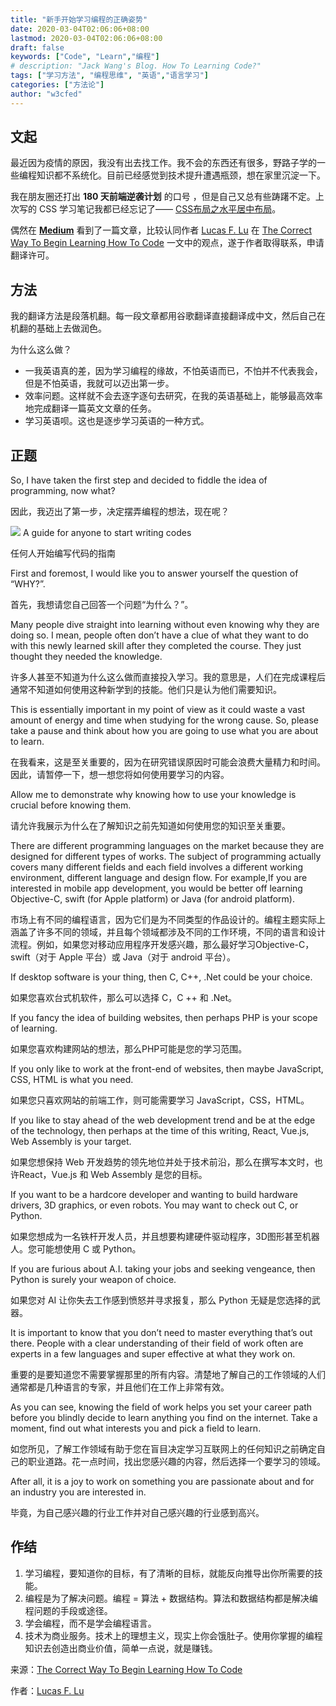 ```yaml
---
title: "新手开始学习编程的正确姿势"
date: 2020-03-04T02:06:06+08:00
lastmod: 2020-03-04T02:06:06+08:00
draft: false
keywords: ["Code", "Learn","编程"]
# description: "Jack Wang's Blog. How To Learning Code?"
tags: ["学习方法", "编程思维", "英语","语言学习"]
categories: ["方法论"]
author: "w3cfed"
---
```


## 文起
最近因为疫情的原因，我没有出去找工作。我不会的东西还有很多，野路子学的一些编程知识都不系统化。目前已经感觉到技术提升遭遇瓶颈，想在家里沉淀一下。

我在朋友圈还打出 **180 天前端逆袭计划** 的口号 ，但是自己又总有些踌躇不定。上次写的 CSS 学习笔记我都已经忘记了—— [CSS布局之水平居中布局](/post/css-center-layout/)。

偶然在 **[Medium](https://medium.com/)** 看到了一篇文章，比较认同作者 [Lucas F. Lu](https://medium.com/@lucasflu) 在 [The Correct Way To Begin Learning How To Code](https://medium.com/@lucasflu/complete-programming-guide-for-beginners-part-1-88af67c16f93) 一文中的观点，遂于作者取得联系，申请翻译许可。

<!--more-->

## 方法
我的翻译方法是段落机翻。每一段文章都用谷歌翻译直接翻译成中文，然后自己在机翻的基础上去做润色。

为什么这么做？
- 一我英语真的差，因为学习编程的缘故，不怕英语而已，不怕并不代表我会，但是不怕英语，我就可以迈出第一步。
- 效率问题。这样就不会去逐字逐句去研究，在我的英语基础上，能够最高效率地完成翻译一篇英文文章的任务。
- 学习英语呗。这也是逐步学习英语的一种方式。

## 正题
So, I have taken the first step and decided to fiddle the idea of programming, now what?

因此，我迈出了第一步，决定摆弄编程的想法，现在呢？

![](/img/Learn-Code.jpeg)
A guide for anyone to start writing codes

任何人开始编写代码的指南

First and foremost, I would like you to answer yourself the question of “WHY?”.

首先，我想请您自己回答一个问题“为什么？”。

Many people dive straight into learning without even knowing why they are doing so. I mean, people often don’t have a clue of what they want to do with this newly learned skill after they completed the course. They just thought they needed the knowledge.

许多人甚至不知道为什么这么做而直接投入学习。我的意思是，人们在完成课程后通常不知道如何使用这种新学到的技能。他们只是认为他们需要知识。

This is essentially important in my point of view as it could waste a vast amount of energy and time when studying for the wrong cause. So, please take a pause and think about how you are going to use what you are about to learn.

在我看来，这是至关重要的，因为在研究错误原因时可能会浪费大量精力和时间。因此，请暂停一下，想一想您将如何使用要学习的内容。

Allow me to demonstrate why knowing how to use your knowledge is crucial before knowing them.

请允许我展示为什么在了解知识之前先知道如何使用您的知识至关重要。

There are different programming languages on the market because they are designed for different types of works. The subject of programming actually covers many different fields and each field involves a different working environment, different language and design flow. For example,If you are interested in mobile app development, you would be better off learning Objective-C, swift (for Apple platform) or Java (for android platform).

市场上有不同的编程语言，因为它们是为不同类型的作品设计的。编程主题实际上涵盖了许多不同的领域，并且每个领域都涉及不同的工作环境，不同的语言和设计流程。例如，如果您对移动应用程序开发感兴趣，那么最好学习Objective-C，swift（对于 Apple 平台）或 Java（对于 android 平台）。

If desktop software is your thing, then C, C++, .Net could be your choice.

如果您喜欢台式机软件，那么可以选择 C，C ++ 和 .Net。

If you fancy the idea of building websites, then perhaps PHP is your scope of learning.

如果您喜欢构建网站的想法，那么PHP可能是您的学习范围。

If you only like to work at the front-end of websites, then maybe JavaScript, CSS, HTML is what you need.

如果您只喜欢网站的前端工作，则可能需要学习 JavaScript，CSS，HTML。

If you like to stay ahead of the web development trend and be at the edge of the technology, then perhaps at the time of this writing, React, Vue.js, Web Assembly is your target.

如果您想保持 Web 开发趋势的领先地位并处于技术前沿，那么在撰写本文时，也许React，Vue.js 和 Web Assembly 是您的目标。

If you want to be a hardcore developer and wanting to build hardware drivers, 3D graphics, or even robots. You may want to check out C, or Python.

如果您想成为一名铁杆开发人员，并且想要构建硬件驱动程序，3D图形甚至机器人。您可能想使用 C 或 Python。

If you are furious about A.I. taking your jobs and seeking vengeance, then Python is surely your weapon of choice.

如果您对 AI 让你失去工作感到愤怒并寻求报复，那么 Python 无疑是您选择的武器。

It is important to know that you don’t need to master everything that’s out there. People with a clear understanding of their field of work often are experts in a few languages and super effective at what they work on.

重要的是要知道您不需要掌握那里的所有内容。清楚地了解自己的工作领域的人们通常都是几种语言的专家，并且他们在工作上非常有效。

As you can see, knowing the field of work helps you set your career path before you blindly decide to learn anything you find on the internet. Take a moment, find out what interests you and pick a field to learn.

如您所见，了解工作领域有助于您在盲目决定学习互联网上的任何知识之前确定自己的职业道路。花一点时间，找出您感兴趣的内容，然后选择一个要学习的领域。

After all, it is a joy to work on something you are passionate about and for an industry you are interested in.

毕竟，为自己感兴趣的行业工作并对自己感兴趣的行业感到高兴。

## 作结

1. 学习编程，要知道你的目标，有了清晰的目标，就能反向推导出你所需要的技能。
2. 编程是为了解决问题。编程 = 算法 + 数据结构。算法和数据结构都是解决编程问题的手段或途径。
3. 学会编程，而不是学会编程语言。
4. 技术为商业服务。技术上的理想主义，现实上你会饿肚子。使用你掌握的编程知识去创造出商业价值，简单一点说，就是赚钱。


来源：[The Correct Way To Begin Learning How To Code](https://medium.com/@lucasflu/complete-programming-guide-for-beginners-part-1-88af67c16f93)

作者：[Lucas F. Lu](https://medium.com/@lucasflu)